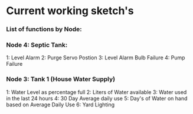 # Current working sketch's

### List of functions by Node:

### Node 4: Septic Tank:
  1:  Level Alarm
  2:  Purge Servo Postion
  3:  Level Alarm Bulb Failure
  4:  Pump Failure

### Node 3: Tank 1 (House Water Supply)
  1:  Water Level as percentage full
  2:  Liters of Water available
  3:  Water used in the last 24 hours
  4:  30 Day Average daily use
  5:  Day's of Water on hand based on Average Daily Use
  6:  Yard Lighting 
